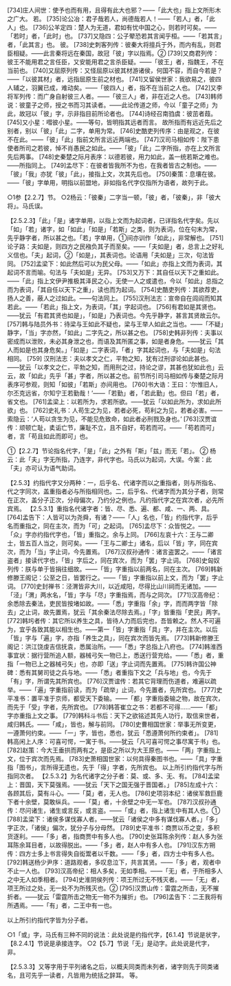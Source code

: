 <!-- { "loadSidebar": true } -->
[734]庄人间世：使予也而有用，且得有此大也邪？——「此大也」指上文所形木之广大。
若。 
[735]论公冶：君子哉若人，尚德哉若人！——「若人」者，「此人」也。
[736]公羊定四：楚人为无道，君如有忧中国之心，则若时可矣。——「若时」者，「此时」也。
[737]又隐四：公子翚恐若其言闻乎桓。——「若其言」者，「此其言」也。
彼。
[738]史刺客列传：彼秦大将擅兵于外，而内有乱，则君臣相疑。——此言秦将远在秦国，故冠「彼」字以指焉。②
[739]又商君列传：彼王不能用君之言任臣，又安能用君之言杀臣疑。——「彼王」者，指魏王，不在当前也。
[740]又屈原列传：又怪屈原以彼其材游诸侯，何国不容，而自今若是？——「以彼其材」者，远指屈原生前之材也。
[741]又留侯世家：我欲易之，彼四人辅之，羽翼已成，难动矣。——「彼四人」者，指不在当前之人也。
[742]又李将军列传：而广身自射彼三人者。——「彼三人」者，非在近之人也。
[743]韩师说：彼童子之师，授之书而习其读者。——此论传道之师，今以「童子之师」为此，故冠以「彼」字，示非指目前所论者也。
[744]诗经召南驺虞：彼茁者葭。
[745]又小星：嘒彼小星。——等句，皆明指其远者而言。
故所指而有远近先后之别者，别以「彼」「此」二字，单用为常。
[746]史酷吏列传序：由是观之，在彼不在此。——「彼」「此」指前文所言远近两端也。
[747]汉司马相如传：陛下患使者所司之若彼，悼不肖愚民之如此。——「彼」「此」二字所指，亦在上文所言先后两事。
[748]史秦楚之际月表序：以德若彼，用力如此，盖一统若斯之难也。——所指同上。
[749]孟尽下：在彼者皆我所不为也，在我者皆古之制也。——「彼」「我」亦犹「彼」「此」，接指上文，次其先后也。
[750]秦策：息壤在彼。——「彼」字单用，明指以前盟地，非如指名代字仅指所为语者，故列于此。

○1参【2.2.7】节。
○2杨云：「彼秦」二字当一顿，「彼」者，「彼秦」，非「彼大将」。马氏误。

【2.5.2.3】「此」「是」诸字单用，以指上文而为起词者，已详指名代字矣。先以「如」「若」诸字，如「如此」「如是」「若斯」之类，则为表词，位在句末为常，先乎静字者，所以甚之也。「若」字单用，①间亦训作「如此」，非常解也。
[751]论子路：夫如是，则四方之民襁负其子而至矣。——「夫如是」者，总言上之好礼义信也。「夫」起词，②「如是」，其表词也。论语用「夫如是」三次，句法皆同。
[752]孟梁下：如此然后可以为民父母。——「如此」亦指上文而为表词，其起词不言而喻。句法与「夫如是」无异。
[753]又万下：其自任以天下之重如此。——「此」指上文伊尹推极其泽民之心，无使一人之或遣也，今以「如此」总指之而为表词，「其自任以天下之重」，读也而为起词。
[754]史酷吏列传：其欲荐吏，扬人之善，蔽人之过如此。——句法同上。
[755]汉刑法志：宣帝自在闾阎而知其若此。——「若此」指上文，为表词，「其」字起词也。
[756]有君如是其贤也。——犹云「有君其贤也如是」，「如是」乃表词也。今先乎静字，甚言其贤故云尔。
[757]韩与陆员外书：待梁与王如此不疑也，梁与王举人如此之当也。——「不疑」静字，「当」字亦然，「如此」二字先之，所以甚之也。
[758]史韩非列传：夫事以密成而以泄败，未必其身泄之也，而语及其所匿之事，如是者身危。——犹云「其人而如是也其身危矣。」「如是」二字表词，「者」字其起词也，与「夫如是」句法相同。
[759] 汉刑法志：夫以孝文之仁，平勃之知，犹有过刑谬论如此甚也。——犹云「以孝文之仁，平勃之知，而用刑之过，持论之谬，其甚也犹如此也」云云，故「如此」先乎「甚」字者，所以甚之也。前节所引司马相如传与秦楚之际月表序可参观，则知「如彼」「若斯」亦间用也。
[760]书大诰：王曰：‘尔惟旧人，尔丕克远省，尔知宁王若勤哉！’——「若勤」者，「若此勤」也。但曰「若」者，省文也。
[761]孟梁上：以若所为，求若所欲。——犹云「以如此所为，求如此所欲」也。
[762]史礼书：人苟生之为见，若者必死，苟利之为见，若者必害。——索隐云：‘人苟以贪生为见，不能见危致命，如此者必刑戮及身也。’
[763]汉贾谊传：顽顿亡耻，奊诟亡节，廉耻不立，且不自好，苟若而可。——「苟若而可」者，言「苟且如此而即可」也。

①【2.2.7】节论指名代字，「是」「此」之外有「斯」「兹」而无「若」。
② 杨云：此「夫」字无所指，乃连字，非代字也。马氏以为起词，大误。今案：此「夫」亦可认为语气助词。

【2.5.3】约指代字又分两种：一，后乎名、代诸字而以之重指者，则与所指名、代之字同次，盖重指者必与所指相同也。二，后乎名、代诸字而为其分子者，则常在正次，盖分子正次，分母偏次，乃约分之例也。凡约指代字之在宾次者，必先所宾焉。
【2.5.3.1】重指名代诸字者：皆、尽、悉、遍、都、咸、一、两、具。
[764]孟告下：人皆可以为尧舜，有诸？——「人」名也，「皆」约指代字，后乎名而重指之，同在主次，而为「可」之起词。
[765]孟尽下：众皆悦之。——「众」字亦约指代字也，「皆」重指之。余与上同。
[766]左哀十六：王与二卿士，皆五百人当之，则可矣。——「王与二卿士」诸名，后以「皆」字，同在宾次，而为「当」字止词，今先置焉。
[767]汉叔孙通传：诸言盗罢之。——「诸言盗者」接读代字也，「皆」字后之，同在宾次，而为「罢」字止词。
[768]史匈奴列传：朕与单于皆捐往细故。——「皆」字重指以前两名，同在主次。
[769]韩新修滕王阁记：公至之日，皆罢行之。——「皆」字重指以前上文，而为「罢」字止词。
[770]史封禅书：泾渭皆非大川，以近咸阳，尽得比山川祠而无诸加。——「泾」「渭」两水名，「皆」字与「尽」字重指焉，而与之同次。
[771]汉高帝纪：余悉除去秦法，吏民皆按堵如故。——「悉」字重指「余」字，而而两字皆「除去」之止词，故先置焉，犹云「其余秦法尽除去焉。」「字」皆重指「吏民」两字。
[772]韩圬者传：其它所以养生之具，皆待人力而后完也，吾皆赖之。然人不可遍为，宜乎各致其能以相生也。——第一「皆」字重指「具」字，并在主次。以后「皆」字与「遍」字，亦指「养生之具」，同在宾次而皆先焉。
[773]韩新修滕王阁记：洪江饶虔吉信抚袁，悉属治所。——「悉」字总指上八府也。
[774]韩淮西事宜状：据行营所追人额，器械弓矢一物已上，悉送行营充给。——「悉」者，重指「一物已上之器械弓矢」也，亦即「送」字止词而先置焉。
[775]韩许国公神碑：悉有其舅司徒之兵与地。——「悉」者重指下文之「兵与地」也，今先于「有」字，所谓先其所宾也。
[776]汉贾谊传：若其它背理而伤道者，难遍以疏举。——「遍」字重指前读，而为「疏举」止词，今先置者，先所宾也。
[777]史平准书：置平准于京师，都受天下委输。——「都」字重指委输之物，故在宾次，而先于「受」字者，先所宾也。
[778]韩答崔立之书：若都不可得……——「都」字亦重指上文之事。
[779]韩科斗书后：天下之欲铭述其先人功行，取信来世者，咸归韩氏。——「咸」，皆也，解与前同。
[780]史曹相国世家：举事无所变更，一遵萧何约束。——「一」字，皆也，悉也，犹云「悉遵萧何所约束者」。
[781]韩高闲上人序：可喜可愕，一寓于书。——犹云「凡可喜可愕之事尽寓于书」也。
[782]赵策：今大王垂拱而两有之，是臣之所以为大王原也。——「两」字重指上文，位于宾次而先焉。
[783]史萧相国世家：以何具得秦图书也。——「具」字重指「图书」，言所得无遗也，先于「得」字者，先所宾也。
以上所引约指代字与所指同次者。
【2.5.3.2】为名代诸字之分子者：莫、或、多、无、有。
[784]孟梁上：晋国，天下莫强焉。——犹云「天下之国无强于晋国者。」
[785]左成十六：各顾其后，莫有斗心。——「莫」者，无人也。
[786]史项羽本纪：诸侯军救巨鹿下者十余壁，莫敢纵兵。——「莫」者，十余壁之中无一军也。
[787]汉叔孙通传：尽问诸生，诸生或言反，或言盗。——「或」者，指上诸生中有其人也。①
[788]孟梁下：诸侯多谋伐寡人者。——犹云「诸侯之中多有谋伐寡人者。」「多」字正次，「诸侯」偏次，犹分子与分母然。
[789]史平准书：商贾以币之变，多积货逐利。——「多」者，指商贾中有多人也。
[790]史张耳陈余列传：赵人多为张耳陈余耳目者，以故得脱出。——「多」者，赵人中有多人也。
[791]汉东方朔传：四方士多上书言得失自衒鬻者以千数。——「多」者，四方士中有多人也。
[792]韩送杨少尹序：道路观者，多叹息泣下，共言其贤。——「多」者，观者中不止一人也。
[793]汉高帝纪：相人多矣，无如季相。——「无」者，于所相多人之中无人如季相者。
[794]史淮阴侯列传：项王所过无不残灭者。——「无」者，项王所过之处，无一处不为所残灭也。②
[795]汉贾山传：雷霆之所击，无不摧折者。——犹云「雷霆所击之物无一物不为摧折」也。
[796]孟告下：二王我将有所遇焉。——「有」者，二王中有一也。

以上所引约指代字皆为分子者。

○1「或」字，马氏有三种不同的说法：此处说是约指代字，【6.1.4】节说是状字，【8.2.4.1】节说是承接连字。
○2【5.7】节说「无」是动字。此处说是代字，非。

【2.5.3.3】又等字用于平列诸名之后，以概夫同类而未列者，诸字则先于同类诸名，且可先乎一读者，凡皆用为统括之辞耳。
    等。
